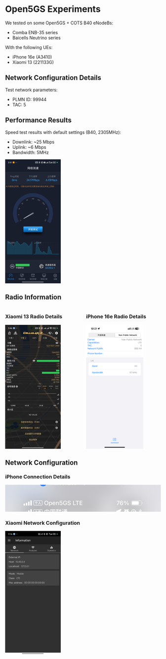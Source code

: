 # Open5GS Experiments

We tested on some Open5GS + COTS B40 eNodeBs:

- Comba ENB-35 series
- Baicells Neutrino series

With the following UEs:

- iPhone 16e (A3410)
- Xiaomi 13 (221133G)

## Network Configuration Details

Test network parameters:
- PLMN ID: 99944
- TAC: 5

## Performance Results

Speed test results with default settings (B40, 2305MHz):
- Downlink: ~25 Mbps
- Uplink: ~6 Mbps
- Bandwidth: 5MHz

<img src="images/xiaomi-b40-speedtest.jpg" alt="Xiaomi Speed Test Results" height="400"/>

## Radio Information

<div style="display: flex; justify-content: space-between; gap: 20px;">
    <div style="flex: 1;">
        <h3>Xiaomi 13 Radio Details</h3>
        <img src="images/xiaomi-b40-radio-info.jpg" alt="Xiaomi Radio Information" height="400"/>
    </div>
    <div style="flex: 1;">
        <h3>iPhone 16e Radio Details</h3>
        <img src="images/iphone16e-b40.png" alt="iPhone B40 Information" height="400"/>
    </div>
</div>

## Network Configuration

### iPhone Connection Details
<img src="images/iphone16e-open5gs.jpg" alt="iPhone Open5GS Connection"/>

### Xiaomi Network Configuration
<img src="images/xiaomi-open5gs-ips.jpg" alt="Xiaomi Open5GS IP Configuration" height="400"/>

